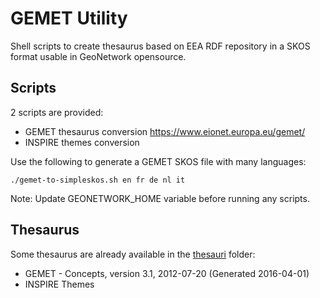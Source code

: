 # GEMET Utility

Shell scripts to create thesaurus based on EEA RDF repository in a SKOS 
format usable in GeoNetwork opensource.

## Scripts

2 scripts are provided:
* GEMET thesaurus conversion https://www.eionet.europa.eu/gemet/
* INSPIRE themes conversion

Use the following to generate a GEMET SKOS file with many languages:
```
./gemet-to-simpleskos.sh en fr de nl it
```

Note: Update GEONETWORK_HOME variable before running any scripts.


## Thesaurus

Some thesaurus are already available in the [thesauri](thesauri) folder:
* GEMET - Concepts, version 3.1, 2012-07-20 (Generated 2016-04-01)
* INSPIRE Themes


